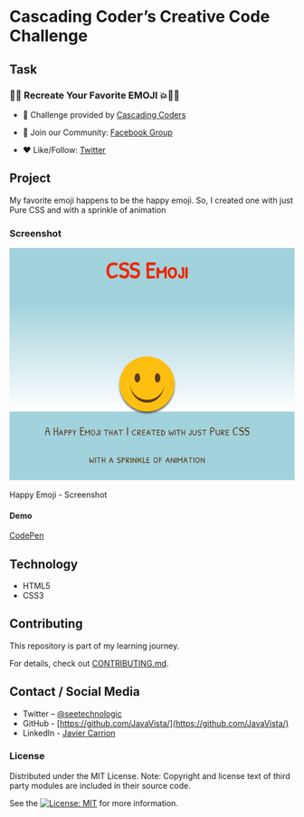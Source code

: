 # Cascading Coder’s Creative Code Challenge

## Task
### 🐝🍈 Recreate Your Favorite EMOJI 💥🏋️‍♀️

- 🎨 Challenge provided by [Cascading Coders](https://twitter.com/CascadingCoders/status/1106390901004357633)

- 👥 Join our Community:
[Facebook Group](https://www.facebook.com/groups/1752972351391061/)

- ❤️ Like/Follow: [Twitter](https://twitter.com/cascadingcoders)

## Project
My favorite emoji happens to be the happy emoji. So,  I created one with just Pure CSS and with a sprinkle of animation

### Screenshot

![Happy Emoji - Screenshot](happyEmoji.png)

Happy Emoji - Screenshot

#### Demo

[CodePen](https://codepen.io/techno-logic/pen/XGypMm)

## Technology

- HTML5
- CSS3

## Contributing

This repository is part of my learning journey.

For details, check out [CONTRIBUTING.md](CONTRIBUTING.md).


## Contact / Social Media

- Twitter – [@seetechnologic](https://twitter.com/seetechnologic)
- GitHub - [https://github.com/JavaVista/](https://github.com/JavaVista/)
- LinkedIn - [Javier Carrion](https://www.linkedin.com/in/technologic)

### License

Distributed under the MIT License. Note: Copyright and license text of third party modules are included in their source code.

See the [![License: MIT](https://img.shields.io/badge/License-MIT-yellow.svg)](LICENSE.md)
for more information.